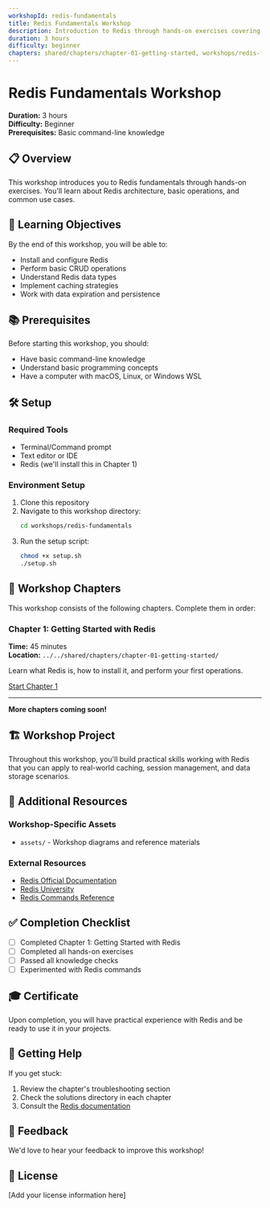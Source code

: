 ```yaml
---
workshopId: redis-fundamentals
title: Redis Fundamentals Workshop
description: Introduction to Redis through hands-on exercises covering architecture, operations, and common use cases
duration: 3 hours
difficulty: beginner
chapters: shared/chapters/chapter-01-getting-started, workshops/redis-fundamentals/chapters/building-the-chat-interface
---
```


# Redis Fundamentals Workshop

**Duration:** 3 hours  
**Difficulty:** Beginner  
**Prerequisites:** Basic command-line knowledge

## 📋 Overview

This workshop introduces you to Redis fundamentals through hands-on exercises. You'll learn about Redis architecture, basic operations, and common use cases.

## 🎯 Learning Objectives

By the end of this workshop, you will be able to:
- Install and configure Redis
- Perform basic CRUD operations
- Understand Redis data types
- Implement caching strategies
- Work with data expiration and persistence

## 📚 Prerequisites

Before starting this workshop, you should:
- Have basic command-line knowledge
- Understand basic programming concepts
- Have a computer with macOS, Linux, or Windows WSL

## 🛠️ Setup

### Required Tools
- Terminal/Command prompt
- Text editor or IDE
- Redis (we'll install this in Chapter 1)

### Environment Setup

1. Clone this repository
2. Navigate to this workshop directory:
   ```bash
   cd workshops/redis-fundamentals
   ```
3. Run the setup script:
   ```bash
   chmod +x setup.sh
   ./setup.sh
   ```

## 📖 Workshop Chapters

This workshop consists of the following chapters. Complete them in order:

### Chapter 1: Getting Started with Redis
**Time:** 45 minutes  
**Location:** `../../shared/chapters/chapter-01-getting-started/`

Learn what Redis is, how to install it, and perform your first operations.

[Start Chapter 1](../../shared/chapters/chapter-01-getting-started/README.md)

---

**More chapters coming soon!**

## 🏗️ Workshop Project

Throughout this workshop, you'll build practical skills working with Redis that you can apply to real-world caching, session management, and data storage scenarios.

## 📝 Additional Resources

### Workshop-Specific Assets
- `assets/` - Workshop diagrams and reference materials

### External Resources
- [Redis Official Documentation](https://redis.io/docs/)
- [Redis University](https://university.redis.com/)
- [Redis Commands Reference](https://redis.io/commands/)

## ✅ Completion Checklist

- [ ] Completed Chapter 1: Getting Started with Redis
- [ ] Completed all hands-on exercises
- [ ] Passed all knowledge checks
- [ ] Experimented with Redis commands

## 🎓 Certificate

Upon completion, you will have practical experience with Redis and be ready to use it in your projects.

## 🤝 Getting Help

If you get stuck:
1. Review the chapter's troubleshooting section
2. Check the solutions directory in each chapter
3. Consult the [Redis documentation](https://redis.io/docs/)

## 📧 Feedback

We'd love to hear your feedback to improve this workshop!

## 📄 License

[Add your license information here]
